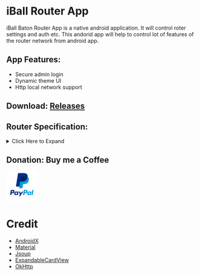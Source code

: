 # iBall Router App
iBall Baton Router App is a native android application. It will control roter settings and auth etc. This andorid app will help to control lot of features of the router network from android app.

## App Features:
- Secure admin login
- Dynamic theme UI
- Http local network support

## Download: [Releases](https://github.com/ShanuDey/iBall-Router-App/releases)

## Router Specification:  
<details>
  <summary> Click Here to Expand </summary>
 
#### General
-   Ports -
    WAN :  1 - 10/100M Auto-Negotiation RJ45 port,
    LAN :  4 -10/100M Auto-Negotiation RJ45 ports supporting Auto MDI/MDIX
-   Standards - IEEE 802.3, 802.3u, 802.11b, 802.11g & 802.11n
-   Protocols - TCP/IP, PPPoE, DHCP, ICMP, NAT, SMTP
-   Buttons - Reset
-   LEDs - PWR, SYS, WLAN, LAN (1-4), WAN
#### Wireless
-   Frequency Band - 2.4~2.4835GHz
-   Wireless Security -
    WEP :  64/128/152 bit
    WPA/WPA2 : WPA-PSK/WPA2-PSK (TKIP/AES)
-   Data Transmission Rate -
    802.11n(draft 2.0)
    135/121.5/108/81/54/40.5/27/13.5Mbps
    130/117/104/78/52/39/26/13Mbps
    65/58.5/52/39/26/19.5/13/6.5Mbps(adaptive)
    802.11g
    54/48/36/24/18/12/9/6M(adaptive)
    802.11b
    11/5.5/2/1M(adaptive)
-   Receiver Sensitivity -
    130M: -68dBm@10% PER
    108M: -68dBm@10% PER;
    54M: -68dBm@10% PER
    11M: -85dBm@8% PER;
    6M: -88dBm@10% PER
    1M: -90dBm@8% PER
-   Antenna -  Antenna Type :  5 dBi Omni Directional
-   MAX RF Power - 20dBm
#### Power Adapter
-   Power Adapter - 9V DC, 0.6A
#### Working Environment
-   Operating Teperature - 0°~40° (32°~104°)
-   Storage Temperature - -40°~70°(-40°~158°)
-   Storage Humidity - 5% - 90% RH, Non-condensing
#### Safety & Emission
-   Safety & Emission - CE, FCC
</details>

## Donation: Buy me a Coffee
[<img src="https://raw.githubusercontent.com/ShanuDey/Android_TorchLight/master/asset/paypal.png" alt="" height="80">](https://www.paypal.me/ShanuDey)     

# Credit
- [AndroidX](https://developer.android.com/jetpack/androidx/)
- [Material](https://material.io/)
- [Jsoup](https://jsoup.org/)
- [ExpandableCardView](https://github.com/AleSpero/ExpandableCardView)
- [OkHttp](https://square.github.io/okhttp/)
